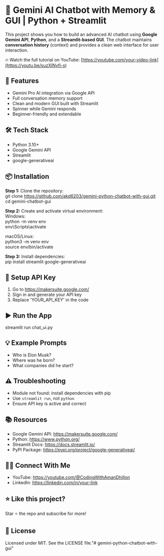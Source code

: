 # 🤖 Gemini AI Chatbot with Memory & GUI | Python + Streamlit

This project shows you how to build an advanced AI chatbot using **Google Gemini API**, **Python**, and a **Streamlit-based GUI**. The chatbot maintains **conversation history** (context) and provides a clean web interface for user interaction.

🔥 Watch the full tutorial on YouTube: [https://youtube.com/your-video-link](https://youtu.be/suzXINyfi-s)

## 🚀 Features
- Gemini Pro AI integration via Google API  
- Full conversation memory support  
- Clean and modern GUI built with Streamlit  
- Spinner while Gemini responds  
- Beginner-friendly and extendable

## 🛠️ Tech Stack
- Python 3.10+  
- Google Gemini API  
- Streamlit  
- google-generativeai

## 📦 Installation

**Step 1:** Clone the repository:  
git clone https://github.com/akd6203/gemini-python-chatbot-with-gui.git 
cd gemini-chatbot-gui

**Step 2:** Create and activate virtual environment:  
Windows:  
python -m venv env  
env\\Scripts\\activate  

macOS/Linux:  
python3 -m venv env  
source env/bin/activate

**Step 3:** Install dependencies:  
pip install streamlit google-generativeai

## 🔐 Setup API Key
1. Go to https://makersuite.google.com/  
2. Sign in and generate your API key  
3. Replace 'YOUR_API_KEY' in the code

## ▶️ Run the App
streamlit run chat_ui.py

## 💡 Example Prompts
- Who is Elon Musk?  
- Where was he born?  
- What companies did he start?

## ⚠️ Troubleshooting
- Module not found: install dependencies with pip  
- Use `streamlit run`, not `python`  
- Ensure API key is active and correct

## 📚 Resources
- Google Gemini API: https://makersuite.google.com/  
- Python: https://www.python.org/  
- Streamlit Docs: https://docs.streamlit.io/  
- PyPI Package: https://pypi.org/project/google-generativeai/

## 🙋‍♀️ Connect With Me
- YouTube: https://youtube.com/@CodingWithAmanDhillon  
- LinkedIn: [https://linkedin.com/in/your-link
](https://www.linkedin.com/in/amandeep-kaur-25a60516b/)
## ⭐ Like this project?
Star ⭐ the repo and subscribe for more!

## 📄 License
Licensed under MIT. See the LICENSE file."# gemini-python-chatbot-with-gui" 
